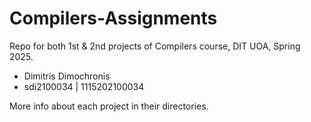 # Compilers-Assignments
Repo for both 1st & 2nd projects of Compilers course, DIT UOA, Spring 2025.
  - Dimitris Dimochronis <br>
  - sdi2100034 | 1115202100034 <br>

  More info about each project in their directories.
